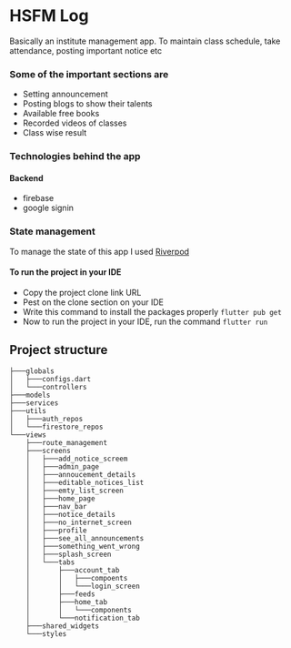 # HSFM Log
Basically an institute management app. To maintain class schedule, take attendance, posting important notice etc

### Some of the important sections are
* Setting announcement
* Posting blogs to show their talents
* Available free books
* Recorded videos of classes
* Class wise result

### Technologies behind the app
#### Backend
* firebase
* google signin

### State management
To manage the state of this app I used [Riverpod](https://pub.dev/packages/riverpod)

#### To run the project in your IDE
* Copy the project clone link URL
* Pest on the clone section on your IDE
* Write this command to install the packages properly `flutter pub get`
* Now to run the project in your IDE, run the command `flutter run`

## Project structure
```
├───globals
│   ├───configs.dart
│   └───controllers
├───models
├───services
├───utils
│   ├───auth_repos
│   └───firestore_repos
└───views
    ├───route_management
    ├───screens
    │   ├───add_notice_screem    
    │   ├───admin_page
    │   ├───annoucement_details  
    │   ├───editable_notices_list
    │   ├───emty_list_screen     
    │   ├───home_page
    │   ├───nav_bar
    │   ├───notice_details       
    │   ├───no_internet_screen   
    │   ├───profile
    │   ├───see_all_announcements
    │   ├───something_went_wrong 
    │   ├───splash_screen        
    │   └───tabs
    │       ├───account_tab
    │       │   ├───compoents
    │       │   └───login_screen
    │       ├───feeds
    │       ├───home_tab
    │       │   └───components
    │       └───notification_tab
    ├───shared_widgets
    └───styles
    
